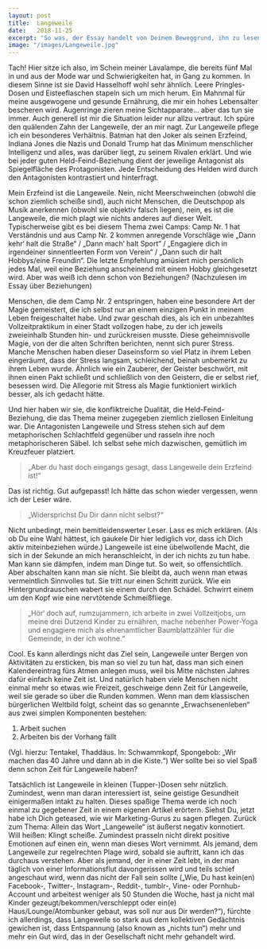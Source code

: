 ```yaml
---
layout: post
title:  Langeweile
date:   2018-11-25
excerpt: "So was, der Essay handelt von Deinem Beweggrund, ihn zu lesen. Voll Meta!"
image: "/images/Langeweile.jpg"
---
```


Tach! Hier sitze ich also, im Schein meiner Lavalampe, die bereits fünf Mal in und aus der Mode war und Schwierigkeiten hat, in Gang zu kommen. In diesem Sinne ist sie David Hasselhoff wohl sehr ähnlich. Leere Pringles-Dosen und Eisteeflaschen stapeln sich um mich herum. Ein Mahnmal für meine ausgewogene und gesunde Ernährung, die mir ein hohes Lebensalter bescheren wird. Augenringe zieren meine Sichtapparate… aber das tun sie immer. Auch generell ist mir die Situation leider nur allzu vertraut. Ich spüre den quälenden Zahn der Langeweile, der an mir nagt. Zur Langeweile pflege ich ein besonderes Verhältnis. Batman hat den Joker als seinen Erzfeind, Indiana Jones die Nazis und Donald Trump hat das Minimum menschlicher Intelligenz und alles, was darüber liegt, zu seinem Rivalen erklärt. Und wie bei jeder guten Held-Feind-Beziehung dient der jeweilige Antagonist als Spiegelfläche des Protagonisten. Jede Entscheidung des Helden wird durch den Antagonisten kontrastiert und hinterfragt.

Mein Erzfeind ist die Langeweile. Nein, nicht Meerschweinchen (obwohl die schon ziemlich scheiße sind), auch nicht Menschen, die Deutschpop als Musik anerkennen (obwohl sie objektiv falsch liegen), nein, es ist die Langeweile, die mich plagt wie nichts anderes auf dieser Welt. Typischerweise gibt es bei diesem Thema zwei Camps: Camp Nr. 1 hat Verständnis und aus Camp Nr. 2 kommen anregende Vorschläge wie „Dann kehr‘ halt die Straße“ / „Dann mach‘ halt Sport“ / „Engagiere dich in irgendeiner sinnentleerten Form von Verein“ / „Dann such dir halt Hobbys/eine Freundin“. Die letzte Empfehlung amüsiert mich persönlich jedes Mal, weil eine Beziehung anscheinend mit einem Hobby gleichgesetzt wird. Aber was weiß ich denn schon von Beziehungen? (Nachzulesen im Essay über Beziehungen)

Menschen, die dem Camp Nr. 2 entspringen, haben eine besondere Art der Magie gemeistert, die ich selbst nur an einem einzigen Punkt in meinem Leben freigeschaltet habe. Und zwar geschah dies, als ich ein unbezahltes Vollzeitpraktikum in einer Stadt vollzogen habe, zu der ich jeweils zweieinhalb Stunden hin- und zurückreisen musste. Diese geheimnisvolle Magie, von der die alten Schriften berichten, nennt sich purer Stress. Manche Menschen haben dieser Daseinsform so viel Platz in ihrem Leben eingeräumt, dass der Stress langsam, schleichend, beinah unbemerkt zu ihrem Leben wurde. Ähnlich wie ein Zauberer, der Geister beschwört, mit ihnen einen Pakt schließt und schließlich von den Geistern, die er selbst rief, besessen wird. Die Allegorie mit Stress als Magie funktioniert wirklich besser, als ich gedacht hätte.

Und hier haben wir sie, die konfliktreiche Dualität, die Held-Feind-Beziehung, die das Thema meiner zugegeben ziemlich ziellosen Einleitung war. Die Antagonisten Langeweile und Stress stehen sich auf dem metaphorischen Schlachtfeld gegenüber und rasseln ihre noch metaphorischeren Säbel. Ich selbst sehe mich dazwischen, gemütlich im Kreuzfeuer platziert.

> „Aber du hast doch eingangs gesagt, dass Langeweile dein Erzfeind ist!“

Das ist richtig. Gut aufgepasst! Ich hätte das schon wieder vergessen, wenn ich der Leser wäre.

> „Widersprichst Du Dir dann nicht selbst?“

Nicht unbedingt, mein bemitleidenswerter Leser. Lass es mich erklären. (Als ob Du eine Wahl hättest, ich gaukele Dir hier lediglich vor, dass ich Dich aktiv miteinbeziehen würde.) Langeweile ist eine übelwollende Macht, die sich in der Sekunde an mich heranschleicht, in der ich nichts zu tun habe. Man kann sie dämpfen, indem man Dinge tut. So weit, so offensichtlich. Aber abschalten kann man sie nicht. Sie bleibt da, auch wenn man etwas vermeintlich Sinnvolles tut. Sie tritt nur einen Schritt zurück. Wie ein Hintergrundrauschen wabert sie einem durch den Schädel. Schwirrt einem um den Kopf wie eine nervtötende Schmeißfliege.

> „Hör‘ doch auf, rumzujammern, ich arbeite in zwei Vollzeitjobs, um meine drei Dutzend Kinder zu ernähren, mache nebenher Power-Yoga und engagiere mich als ehrenamtlicher Baumblattzähler für die Gemeinde, in der ich wohne.“

Cool.
Es kann allerdings nicht das Ziel sein, Langeweile unter Bergen von Aktivitäten zu ersticken, bis man so viel zu tun hat, dass man sich einen Kalendereintrag fürs Atmen anlegen muss, weil bis Mitte nächsten Jahres dafür einfach keine Zeit ist. Und natürlich haben viele Menschen nicht einmal mehr so etwas wie Freizeit, geschweige denn Zeit für Langeweile, weil sie gerade so über die Runden kommen. Wenn man dem klassischen bürgerlichen Weltbild folgt, scheint das so genannte „Erwachsenenleben“ aus zwei simplen Komponenten bestehen:

1. Arbeit suchen
2. Arbeiten bis der Vorhang fällt

(Vgl. hierzu: Tentakel, Thaddäus. In: Schwammkopf, Spongebob: „Wir machen das 40 Jahre und dann ab in die Kiste.“) 
Wer sollte bei so viel Spaß denn schon Zeit für Langeweile haben?

Tatsächlich ist Langeweile in kleinen (Tupper-)Dosen sehr nützlich. Zumindest, wenn man daran interessiert ist, seine geistige Gesundheit einigermaßen intakt zu halten. Dieses spaßige Thema werde ich noch einmal zu gegebener Zeit in einem eigenen Artikel erörtern. Siehst Du, jetzt habe ich Dich geteased, wie wir Marketing-Gurus zu sagen pflegen. Zurück zum Thema: Allein das Wort „Langeweile“ ist äußerst negativ konnotiert. Will heißen: Klingt scheiße. Zumindest prasseln nicht direkt positive Emotionen auf einen ein, wenn man dieses Wort vernimmt. Als jemand, dem Langeweile zur regelrechten Plage wird, sobald sie auftritt, kann ich das durchaus verstehen. Aber als jemand, der in einer Zeit lebt, in der man täglich von einer Informationsflut davongerissen wird und teils schief angeschaut wird, wenn das nicht der Fall sein sollte („Wie, Du hast kein(en) Facebook-, Twitter-, Instagram-, Reddit-, tumblr-, Vine- oder Pornhub-Account und arbeitest weniger als 50 Stunden die Woche, hast ja nicht mal Kinder gezeugt/bekommen/verschleppt oder ein(e) Haus/Lounge/Atombunker gebaut, was soll nur aus Dir werden?“), fürchte ich allerdings, dass Langeweile so stark aus dem kollektiven Gedächtnis gewichen ist, dass Entspannung (also known as „nichts tun“) mehr und mehr ein Gut wird, das in der Gesellschaft nicht mehr gehandelt wird.
